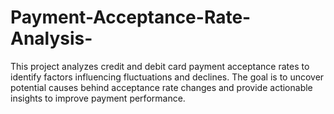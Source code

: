 # Payment-Acceptance-Rate-Analysis-
This project analyzes credit and debit card payment acceptance rates to identify factors influencing fluctuations and declines. The goal is to uncover potential causes behind acceptance rate changes and provide actionable insights to improve payment performance.
